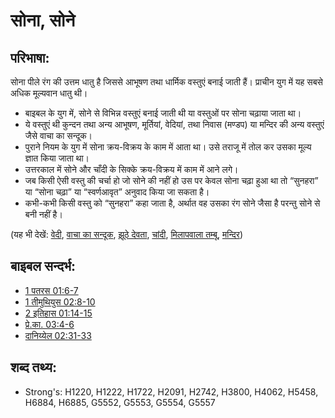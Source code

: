 # सोना, सोने #

## परिभाषा: ##

सोना पीले रंग की उत्तम धातु है जिससे आभूषण तथा धार्मिक वस्तुएं बनाई जाती हैं। प्राचीन युग में यह सबसे अधिक मूल्यवान धातु थी।

* बाइबल के युग में, सोने से विभिन्न वस्तुएं बनाई जाती थी या वस्तुओं पर सोना चढ़ाया जाता था।
* ये वस्तुएं थी कुन्दन तथा अन्य आभूषण, मूर्तियां, वेदियां, तथा निवास (मण्डप) या मन्दिर की अन्य वस्तुएं जैसे वाचा का सन्दूक।
* पुराने नियम के युग में सोना क्रय-विक्रय के काम में आता था। उसे तराजू में तोल कर उसका मूल्य ज्ञात किया जाता था।
* उत्तरकाल में सोने और चाँदी के सिक्के क्रय-विक्रय में काम में आने लगे।
* जब किसी ऐसी वस्तु की चर्चा हो जो सोने की नहीं हो उस पर केवल सोना चढ़ा हुआ था तो “सुनहरा” या “सोना चढ़ा” या “स्वर्णआवृत” अनुवाद किया जा सकता है। 
* कभी-कभी किसी वस्तु को “सुनहरा” कहा जाता है, अर्थात वह उसका रंग सोने जैसा है परन्तु सोने से बनी नहीं है।

(यह भी देखें: [वेदी](../kt/altar.md), [वाचा का सन्दूक](../kt/arkofthecovenant.md), [झूठे देवता](../kt/falsegod.md), [चांदी](../other/silver.md), [मिलापवाला तम्बू](../kt/tabernacle.md), [मन्दिर](../kt/temple.md))

## बाइबल सन्दर्भ: ##

* [1 पतरस 01:6-7](rc://en/tn/help/1pe/01/06)
* [1 तीमुथियुस 02:8-10](rc://en/tn/help/1ti/02/08)
* [2 इतिहास 01:14-15](rc://en/tn/help/2ch/01/14)
* [प्रे.का. 03:4-6](rc://en/tn/help/act/03/04)
* [दानिय्येल 02:31-33](rc://en/tn/help/dan/02/31)

## शब्द तथ्य: ##

* Strong's: H1220, H1222, H1722, H2091, H2742, H3800, H4062, H5458, H6884, H6885, G5552, G5553, G5554, G5557
